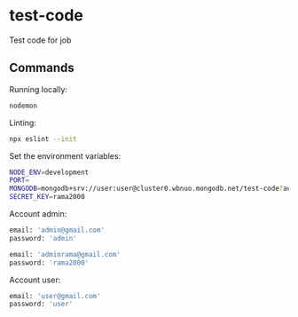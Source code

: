 # test-code
Test code for job

## Commands
Running locally:
```bash
nodemon
```

Linting:
```bash
npx eslint --init
```

Set the environment variables:
```bash
NODE_ENV=development
PORT=
MONGODB=mongodb+srv://user:user@cluster0.wbnuo.mongodb.net/test-code?authSource=MONGODB&authMechanism=SCRAM-SHA-1
SECRET_KEY=rama2000
```

Account admin:
```bash
email: 'admin@gmail.com'
password: 'admin'

email: 'adminrama@gmail.com'
password: 'rama2000'
```

Account user:
```bash
email: 'user@gmail.com'
password: 'user'
```